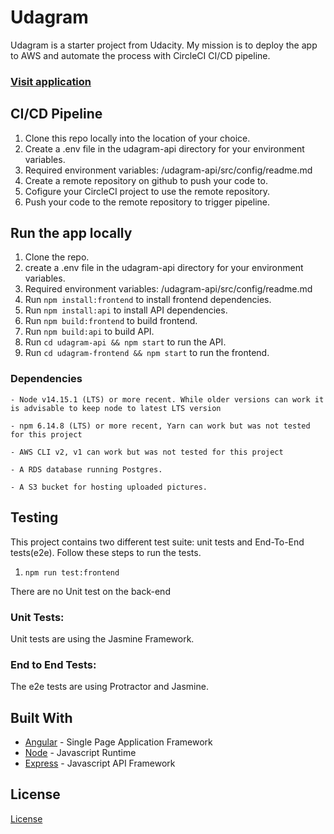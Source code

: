 # Udagram

Udagram is a starter project from Udacity. My mission is to deploy the app to AWS and automate the process with CircleCI CI/CD pipeline.

### [Visit application](http://udagram-frontend2022.s3-website-us-east-1.amazonaws.com/home)

## CI/CD Pipeline

1. Clone this repo locally into the location of your choice.
2. Create a .env file in the udagram-api directory for your environment variables.
3. Required environment variables: /udagram-api/src/config/readme.md
4. Create a remote repository on github to push your code to.
5. Cofigure your CircleCI project to use the remote repository.
6. Push your code to the remote repository to trigger pipeline.

## Run the app locally

1. Clone the repo.
2. create a .env file in the udagram-api directory for your environment variables.
3. Required environment variables: /udagram-api/src/config/readme.md
4. Run `npm install:frontend` to install frontend dependencies.
5. Run `npm install:api` to install API dependencies.
6. Run `npm build:frontend` to build frontend.
7. Run `npm build:api` to build API.
8. Run `cd udagram-api && npm start` to run the API.
9. Run `cd udagram-frontend && npm start` to run the frontend.


### Dependencies

```
- Node v14.15.1 (LTS) or more recent. While older versions can work it is advisable to keep node to latest LTS version

- npm 6.14.8 (LTS) or more recent, Yarn can work but was not tested for this project

- AWS CLI v2, v1 can work but was not tested for this project

- A RDS database running Postgres.

- A S3 bucket for hosting uploaded pictures.

```

## Testing

This project contains two different test suite: unit tests and End-To-End tests(e2e). Follow these steps to run the tests.

1. `npm run test:frontend`

There are no Unit test on the back-end

### Unit Tests:

Unit tests are using the Jasmine Framework.

### End to End Tests:

The e2e tests are using Protractor and Jasmine.

## Built With

- [Angular](https://angular.io/) - Single Page Application Framework
- [Node](https://nodejs.org) - Javascript Runtime
- [Express](https://expressjs.com/) - Javascript API Framework

## License

[License](LICENSE.txt)
